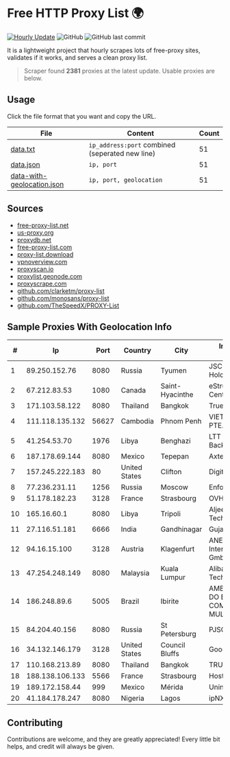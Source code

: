 
# Free HTTP Proxy List 🌍

[![Hourly Update](https://github.com/mertguvencli/http-proxy-list/actions/workflows/main.yml/badge.svg?branch=main)](https://github.com/mertguvencli/http-proxy-list/actions/workflows/main.yml)
![GitHub](https://img.shields.io/github/license/mertguvencli/http-proxy-list)
![GitHub last commit](https://img.shields.io/github/last-commit/mertguvencli/http-proxy-list)

It is a lightweight project that hourly scrapes lots of free-proxy sites, validates if it works, and serves a clean proxy list.


> Scraper found **2381** proxies at the latest update. Usable proxies are below.

## Usage

Click the file format that you want and copy the URL.


|File|Content|Count|
|----|-------|-----|
|[data.txt](https://raw.githubusercontent.com/mertguvencli/http-proxy-list/main/proxy-list/data.txt)|`ip_address:port` combined (seperated new line)|51|
|[data.json](https://raw.githubusercontent.com/mertguvencli/http-proxy-list/main/proxy-list/data.json)|`ip, port`|51|
|[data-with-geolocation.json](https://raw.githubusercontent.com/mertguvencli/http-proxy-list/main/proxy-list/data-with-geolocation.json)|`ip, port, geolocation`|51|

## Sources

* [free-proxy-list.net](https://free-proxy-list.net)
* [us-proxy.org](https://www.us-proxy.org)
* [proxydb.net](http://proxydb.net)
* [free-proxy-list.com](https://free-proxy-list.com/?page=&port=&type%5B%5D=http&type%5B%5D=https&up_time=0&search=Search)
* [proxy-list.download](https://www.proxy-list.download/HTTP)
* [vpnoverview.com](https://vpnoverview.com/privacy/anonymous-browsing/free-proxy-servers)
* [proxyscan.io](https://www.proxyscan.io)
* [proxylist.geonode.com](https://proxylist.geonode.com/api/proxy-list?limit=300&page=1&sort_by=lastChecked&sort_type=desc&protocols=http,https)
* [proxyscrape.com](https://api.proxyscrape.com/v2/?request=displayproxies&protocol=http&timeout=10000&country=all&ssl=all&anonymity=all)
* [github.com/clarketm/proxy-list](https://raw.githubusercontent.com/clarketm/proxy-list/master/proxy-list-raw.txt)
* [github.com/monosans/proxy-list](https://raw.githubusercontent.com/monosans/proxy-list/main/proxies/http.txt)
* [github.com/TheSpeedX/PROXY-List](https://raw.githubusercontent.com/TheSpeedX/PROXY-List/master/http.txt)


## Sample Proxies With Geolocation Info

|#|Ip|Port|Country|City|Internet Service Provider|
|-|--|----|-------|----|-------------------------|
|1|89.250.152.76|8080|Russia|Tyumen|JSC "ER-Telecom Holding"|
|2|67.212.83.53|1080|Canada|Saint-Hyacinthe|eStruxture Data Centers Inc.|
|3|171.103.58.122|8080|Thailand|Bangkok|True Internet Co., Ltd.|
|4|111.118.135.132|56627|Cambodia|Phnom Penh|VIETTEL (CAMBODIA) PTE., LTD|
|5|41.254.53.70|1976|Libya|Benghazi|LTT Network Backbone and POPs|
|6|187.178.69.144|8080|Mexico|Tepepan|Axtel, S.A.B. de C.V.|
|7|157.245.222.183|80|United States|Clifton|DigitalOcean, LLC|
|8|77.236.231.11|1256|Russia|Moscow|Enforta-MSK|
|9|51.178.182.23|3128|France|Strasbourg|OVH SAS|
|10|165.16.60.1|8080|Libya|Tripoli|Aljeel Aljadeed For Technology|
|11|27.116.51.181|6666|India|Gandhinagar|Gujarat Telelik Pvt Ltd|
|12|94.16.15.100|3128|Austria|Klagenfurt|ANEXIA Internetdienstleistungs GmbH|
|13|47.254.248.149|8080|Malaysia|Kuala Lumpur|Alibaba (US) Technology Co., Ltd.|
|14|186.248.89.6|5005|Brazil|Ibirite|AMERICAN TOWER DO BRASIL-COMUNICAÔÔO MULTIMÔDIA LT|
|15|84.204.40.156|8080|Russia|St Petersburg|PJSC MegaFon|
|16|34.132.146.179|3128|United States|Council Bluffs|Google LLC|
|17|110.168.213.89|8080|Thailand|Bangkok|TRUENET|
|18|188.138.106.133|5566|France|Strasbourg|Host Europe GmbH|
|19|189.172.158.44|999|Mexico|Mérida|Uninet S.A. de C.V|
|20|41.184.178.247|8080|Nigeria|Lagos|ipNX Nigeria Limited|



## Contributing

Contributions are welcome, and they are greatly appreciated! Every
little bit helps, and credit will always be given.

